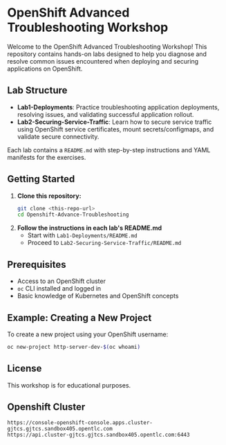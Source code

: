 # OpenShift Advanced Troubleshooting Workshop

Welcome to the OpenShift Advanced Troubleshooting Workshop! This repository contains hands-on labs designed to help you diagnose and resolve common issues encountered when deploying and securing applications on OpenShift.

## Lab Structure

- **Lab1-Deployments**: Practice troubleshooting application deployments, resolving issues, and validating successful application rollout.
- **Lab2-Securing-Service-Traffic**: Learn how to secure service traffic using OpenShift service certificates, mount secrets/configmaps, and validate secure connectivity.

Each lab contains a `README.md` with step-by-step instructions and YAML manifests for the exercises.

## Getting Started

1. **Clone this repository:**
   ```bash
   git clone <this-repo-url>
   cd Openshift-Advance-Troubleshooting
   ```
2. **Follow the instructions in each lab's README.md**
   - Start with `Lab1-Deployments/README.md`
   - Proceed to `Lab2-Securing-Service-Traffic/README.md`

## Prerequisites

- Access to an OpenShift cluster
- `oc` CLI installed and logged in
- Basic knowledge of Kubernetes and OpenShift concepts

## Example: Creating a New Project

To create a new project using your OpenShift username:
```bash
oc new-project http-server-dev-$(oc whoami)
```

## License

This workshop is for educational purposes.

## Openshift Cluster
```
https://console-openshift-console.apps.cluster-gjtcs.gjtcs.sandbox405.opentlc.com
https://api.cluster-gjtcs.gjtcs.sandbox405.opentlc.com:6443
```